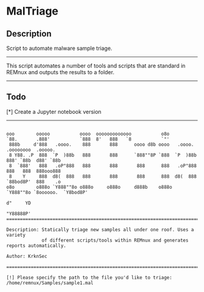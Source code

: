 # MalTriage

## Description

Script to automate malware sample triage.

---

This script automates a number of tools and scripts that are standard in REMnux and outputs the results to a folder.

---

## Todo

[*] Create a Jupyter notebook version

---

```

ooo        ooooo           oooo  ooooooooooooo           o8o                                 
`88.       .888'           `888  8'   888   `8           `"'                                 
 888b     d'888   .oooo.    888       888      oooo d8b oooo   .oooo.    .oooooooo  .ooooo.  
 8 Y88. .P  888  `P  )88b   888       888      `888""8P `888  `P  )88b  888' `88b  d88' `88b 
 8  `888'   888   .oP"888   888       888       888      888   .oP"888  888   888  888ooo888 
 8    Y     888  d8(  888   888       888       888      888  d8(  888  `88bod8P'  888    .o 
o8o        o888o `Y888""8o o888o     o888o     d888b    o888o `Y888""8o `8oooooo.  `Y8bod8P' 
                                                                        d"     YD            
                                                                        "Y88888P'            
==============================================================================================

Description: Statically triage new samples all under one roof. Uses a variety
             of different scripts/tools within REMnux and generates reports automatically.

Author: KrknSec

==============================================================================================

[!] Please specify the path to the file you'd like to triage: /home/remnux/Samples/sample1.mal
```
